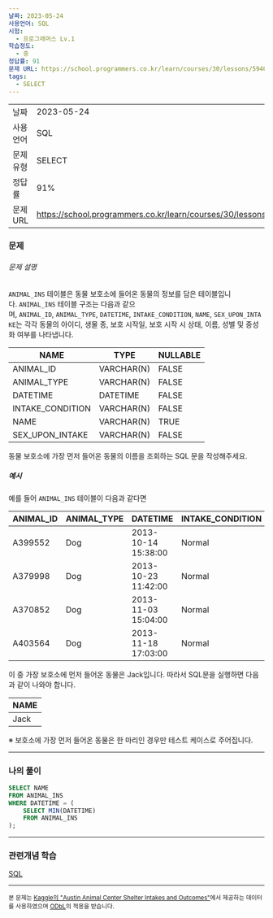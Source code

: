 ```yaml
---
날짜: 2023-05-24
사용언어: SQL
시험:
  - 프로그래머스 Lv.1
학습정도:
  - 중
정답률: 91
문제 URL: https://school.programmers.co.kr/learn/courses/30/lessons/59405
tags:
  - SELECT
---
```

|           |                                                                 |
| --------- | --------------------------------------------------------------- |
| 날짜      | 2023-05-24                                                      |
| 사용 언어 | SQL                                                             |
| 문제 유형 | SELECT                                                          |
| 정답률    | 91%                                                             |
| 문제 URL  | https://school.programmers.co.kr/learn/courses/30/lessons/59405 |

### 문제
###### 문제 설명

`ANIMAL_INS` 테이블은 동물 보호소에 들어온 동물의 정보를 담은 테이블입니다. `ANIMAL_INS` 테이블 구조는 다음과 같으며, `ANIMAL_ID`, `ANIMAL_TYPE`, `DATETIME`, `INTAKE_CONDITION`, `NAME`, `SEX_UPON_INTAKE`는 각각 동물의 아이디, 생물 종, 보호 시작일, 보호 시작 시 상태, 이름, 성별 및 중성화 여부를 나타냅니다.

|NAME|TYPE|NULLABLE|
|---|---|---|
|ANIMAL_ID|VARCHAR(N)|FALSE|
|ANIMAL_TYPE|VARCHAR(N)|FALSE|
|DATETIME|DATETIME|FALSE|
|INTAKE_CONDITION|VARCHAR(N)|FALSE|
|NAME|VARCHAR(N)|TRUE|
|SEX_UPON_INTAKE|VARCHAR(N)|FALSE|

동물 보호소에 가장 먼저 들어온 동물의 이름을 조회하는 SQL 문을 작성해주세요.

##### 예시

예를 들어 `ANIMAL_INS` 테이블이 다음과 같다면

|ANIMAL_ID|ANIMAL_TYPE|DATETIME|INTAKE_CONDITION|NAME|SEX_UPON_INTAKE|
|---|---|---|---|---|---|
|A399552|Dog|2013-10-14 15:38:00|Normal|Jack|Neutered Male|
|A379998|Dog|2013-10-23 11:42:00|Normal|Disciple|Intact Male|
|A370852|Dog|2013-11-03 15:04:00|Normal|Katie|Spayed Female|
|A403564|Dog|2013-11-18 17:03:00|Normal|Anna|Spayed Female|

이 중 가장 보호소에 먼저 들어온 동물은 Jack입니다. 따라서 SQL문을 실행하면 다음과 같이 나와야 합니다.

|NAME|
|---|
|Jack|

※ 보호소에 가장 먼저 들어온 동물은 한 마리인 경우만 테스트 케이스로 주어집니다.

---

### 나의 풀이

```SQL
SELECT NAME
FROM ANIMAL_INS
WHERE DATETIME = (
    SELECT MIN(DATETIME)
    FROM ANIMAL_INS
);
```

---
### 관련개념 학습

[SQL](Summary/DB/SQL.md)

---
<small>본 문제는 [Kaggle의 "Austin Animal Center Shelter Intakes and Outcomes"](https://www.kaggle.com/aaronschlegel/austin-animal-center-shelter-intakes-and-outcomes)에서 제공하는 데이터를 사용하였으며 [ODbL](https://opendatacommons.org/licenses/odbl/1.0/)의 적용을 받습니다.</small>